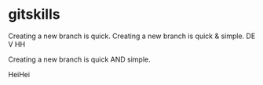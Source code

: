 # gitskills
Creating a new branch is quick.
Creating a new branch is quick & simple.
DE V HH

Creating a new branch is quick AND simple.

HeiHei
